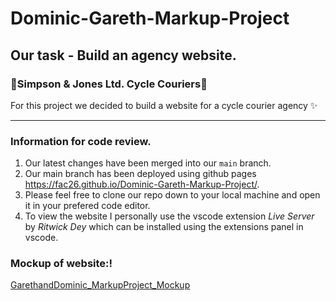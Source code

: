 # Dominic-Gareth-Markup-Project

## Our task - Build an agency website.

### 🚴Simpson & Jones Ltd. Cycle Couriers🚴

For this project we decided to build a website for a cycle courier agency ✨

---

### Information for code review.

1. Our latest changes have been merged into our `main` branch.
2. Our main branch has been deployed using github pages https://fac26.github.io/Dominic-Gareth-Markup-Project/.
3. Please feel free to clone our repo down to your local machine and open it in your prefered code editor. 
4. To view the website I personally use the vscode extension *Live Server* by *Ritwick Dey* which can be installed using the extensions panel in vscode. 

### Mockup of website:!

[GarethandDominic_MarkupProject_Mockup](https://user-images.githubusercontent.com/52511353/194264845-13170006-7ab0-42fe-847b-74b4f96f9b4a.jpg)





